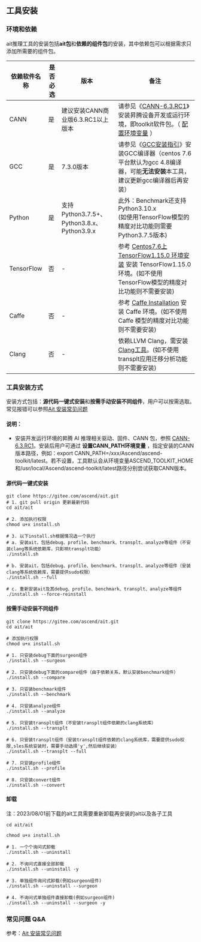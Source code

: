 ## 工具安装



### 环境和依赖

ait推理工具的安装包括**ait包**和**依赖的组件包**的安装，其中依赖包可以根据需求只添加所需要的组件包。


| 依赖软件名称        | 是否必选 | 版本 | 备注                                                                                                                                                                                     |
|-----------------|---|--|----------------------------------------------------------------------------------------------------------------------------------------------------------------------------------------|
| CANN              | 是  | 建议安装CANN商业版6.3.RC1以上版本 | 请参见《[CANN-6.3.RC1](https://www.hiascend.com/document/detail/zh/canncommercial/63RC1/envdeployment/instg/instg_000002.html)》安装昇腾设备开发或运行环境，即toolkit软件包。（  [配置环境变量](#说明) ）                       |
| GCC               | 是 | 7.3.0版本                                | 请参见《[GCC安装指引](https://www.hiascend.com/document/detail/zh/canncommercial/63RC1/envdeployment/instg/instg_000091.html)》安装GCC编译器（centos 7.6平台默认为gcc 4.8编译器，可能**无法安装**本工具，建议更新gcc编译器后再安装） |
| Python               | 是 | 支持Python3.7.5+、Python3.8.x、Python3.9.x | 此外：Benchmark还支持Python3.10.x<br/>(如使用TensorFlow模型的精度对比功能则需要Python3.7.5版本)                                                                                                               |
| TensorFlow  | 否 | -                                      | 参考 [Centos7.6上TensorFlow1.15.0 环境安装](https://bbs.huaweicloud.com/blogs/181055) 安装 TensorFlow1.15.0 环境。(如不使用TensorFlow模型的精度对比功能则不需要安装)                                                  |
| Caffe    | 否 | -    | 参考 [Caffe Installation](http://caffe.berkeleyvision.org/installation.html) 安装 Caffe 环境。(如不使用 Caffe 模型的精度对比功能则不需要安装)                                                                    |
| Clang      | 否 | -    | 依赖LLVM Clang，需安装[Clang工具](https://releases.llvm.org/)。(如不使用transplt应用迁移分析功能则不需要安装)                                                                                                     |


### 工具安装方式

安装方式包括：**源代码一键式安装**和**按需手动安装不同组件**，用户可以按需选取。
常见报错可以参照[Ait 安装常见问题](./FAQ.md)

#### 说明：
- 安装开发运行环境的昇腾 AI 推理相关驱动、固件、CANN 包，参照 [CANN-6.3.RC1](https://www.hiascend.com/document/detail/zh/canncommercial/63RC1/envdeployment/instg/instg_000002.html)。安装后用户可通过 **设置CANN_PATH环境变量** ，指定安装的CANN版本路径，例如：export CANN_PATH=/xxx/Ascend/ascend-toolkit/latest。若不设置，工具默认会从环境变量ASCEND_TOOLKIT_HOME和/usr/local/Ascend/ascend-toolkit/latest路径分别尝试获取CANN版本。


#### 源代码一键式安装

```shell
git clone https://gitee.com/ascend/ait.git
# 1. git pull origin 更新最新代码 
cd ait/ait

# 2. 添加执行权限
chmod u+x install.sh

# 3. 以下install.sh根据情况选一个执行
# a. 安装ait，包括debug、profile、benchmark、transplt、analyze等组件（不安装clang等系统依赖库，只影响transplt功能）
./install.sh
  
# b. 安装ait，包括debug、profile、benchmark、transplt、analyze等组件（安装clang等系统依赖库，需要提供sudo权限）
./install.sh --full
  
# c. 重新安装ait及其debug、profile、benchmark、transplt、analyze等组件
./install.sh --force-reinstall
```

#### 按需手动安装不同组件

```shell
git clone https://gitee.com/ascend/ait.git
cd ait/ait

# 添加执行权限
chmod u+x install.sh

# 1. 只安装debug下面的surgeon组件
./install.sh --surgeon

# 2. 只安装debug下面的compare组件（由于依赖关系，默认安装benchmark组件）
./install.sh --compare

# 3. 只安装benchmark组件
./install.sh --benchmark

# 4. 只安装analyze组件
./install.sh --analyze

# 5. 只安装transplt组件（不安装transplt组件依赖的clang系统库）
./install.sh --transplt

# 6. 只安装transplt组件（安装transplt组件依赖的clang系统库，需要提供sudo权限,sles系统安装时，需要手动选择'y',然后继续安装）
./install.sh --transplt --full

# 7. 只安装profile组件
./install.sh --profile

# 8. 只安装convert组件
./install.sh --convert
```


#### 卸载
注：2023/08/01前下载的ait工具需要重新卸载再安装的ait以及各子工具
```shell
cd ait/ait

chmod u+x install.sh

# 1. 一个个询问式卸载
./install.sh --uninstall

# 2. 不询问式直接全部卸载
./install.sh --uninstall -y

# 3. 单独组件询问式卸载(例如surgeon组件)
./install.sh --uninstall --surgeon

# 4. 不询问式单独组件直接卸载(例如surgeon组件)
./install.sh --uninstall --surgeon -y
```

### 常见问题 Q&A

参考：[Ait 安装常见问题](./FAQ.md)

